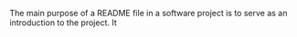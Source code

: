 The main purpose of a README file in a software project is to serve as an introduction to the project. It
